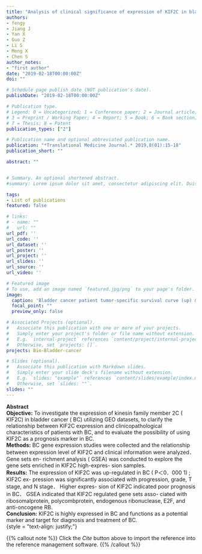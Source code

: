 ```yaml
---
title: "Analysis of clinical significance of expression of KIF2C in bladder cancer utilizing GEO datasets"
authors:
- fengy
- Jiang J
- Yan X
- Guo Z
- Li S
- Meng X
- Chen S
author_notes:
- "first author"
date: "2019-02-18T00:00:00Z"
doi: ""

# Schedule page publish date (NOT publication's date).
publishDate: "2019-02-18T00:00:00Z"

# Publication type.
# Legend: 0 = Uncategorized; 1 = Conference paper; 2 = Journal article;
# 3 = Preprint / Working Paper; 4 = Report; 5 = Book; 6 = Book section;
# 7 = Thesis; 8 = Patent
publication_types: ["2"]

# Publication name and optional abbreviated publication name.
publication: "*Translational Medicine Journal.* 2019,8(01):15-18"
publication_short: ""

abstract: ""


# Summary. An optional shortened abstract.
#summary: Lorem ipsum dolor sit amet, consectetur adipiscing elit. Duis posuere tellus ac convallis placerat. Proin tincidunt magna sed ex sollicitudin condimentum.

tags:
- List of publications
featured: false

# links:
# - name: ""
#   url: ""
url_pdf: ''
url_code: ''
url_dataset: ''
url_poster: ''
url_project: ''
url_slides: ''
url_source: ''
url_video: ''

# Featured image
# To use, add an image named `featured.jpg/png` to your page's folder. 
image:
  caption: 'Bladder cancer patient tumor-specific survival curve (up) & Overall Survival Curve (down)'
  focal_point: ""
  preview_only: false

# Associated Projects (optional).
#   Associate this publication with one or more of your projects.
#   Simply enter your project's folder or file name without extension.
#   E.g. `internal-project` references `content/project/internal-project/index.md`.
#   Otherwise, set `projects: []`.
projects: Bio-Bladder-cancer

# Slides (optional).
#   Associate this publication with Markdown slides.
#   Simply enter your slide deck's filename without extension.
#   E.g. `slides: "example"` references `content/slides/example/index.md`.
#   Otherwise, set `slides: ""`.
slides: ""
---
```

**Abstract**  
**Objective:** To investigate the expression of kinesin family member 2C ( KIF2C) in bladder cancer ( BC) utilizing GEO datasets, to clarify the relationship between KIF2C expression and clinicopathological characteristics of patients with BC, and to evaluate the possibility of using KIF2C as a prognosis marker in BC.  
**Methods:** BC gene expression studies were collected and the relationship between expression level of KIF2C and clinical information were analyzed． Gene sets en- richment analysis ( GSEA) was conducted to explore the gene sets enriched in KIF2C high-expres- sion samples.  
**Results:** The expression of KIF2C was up-regulated in BC ( P＜0．000 1) ; KIF2C ex- pression was significantly associated with progression, grade, T stage, and N stage． Higher expres- sion of KIF2C indicated poor prognosis in BC． GSEA indicated that KIF2C regulated gene sets asso- ciated with ribosomalprotein, polycombprotein, endogenous ribonuclease, E2F, and anti-oncogene RB.  
**Conclusion:** KIF2C is highly expressed in BC and functions as a potential marker and target for diagnosis and treatment of BC.  
{style = "text-align: justify;"}

{{% callout note %}}
Click the *Cite* button above to import the reference into the reference management software.
{{% /callout %}}

